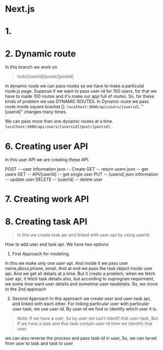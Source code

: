 # Next.js

# 1.


# 2. Dynamic route

In this branch we work on 
> todo/[userId]/posts/[postId]

In dynamic route we can pass routes so we have to make a particulat route.js page. Suppose if we want to pass user-id for 100 users, for that we have to made 100 routes and it's make our app full of routes.
So, for these kinds of problem we use DYNAMIC ROUTES.
In Dynamic route we pass route inside square bracket [].
`localhost:3000/api/users/[userid]`. "[userid]" changes many times.

We can pass more than one dynamic routes at a time.
`localhost:3000/api/users/[usersid]/post/[postid]`.


# 6. Creating user API
In this user API we are creating these API.

POST -- user information json -- Create
GET  -- return users json -- get users
GET -- API/[userId] -- get single user
PUT -- [userid] json information -- update user
DELETE -- [userId] -- delete user

# 7. Creating work API


# 8. Creating task API

> In this we create task api and linked with user-api by using userId.

How to add user and task api.
We have two options
1. First Approach for modeling.

In this we make only one user-api.
And inside it we pass user name,about,phone, email.
And at end we pass the task object inside user api.
And we get all details at a time.
But it create a problem, when we fetch user api,
it fetch task details also, but according to ouprogram requirment,
we some time want user details and sometime user-tasdetails. 
So, we move to the 2nd approach


2. Second Approach
In this approach we create user and user-task api,
and linked with each other.
For linking particular user with particular user-task,
we use user-id.
By user-id we find or identify which user it is.
> Note: If we have a user, So by user we can't identif that user-task, But if we have a task and that task contain user-id then we identify that user.

we can also reverse the process and pass task-id in user,
So, we can tarvel from user to task and task to user


